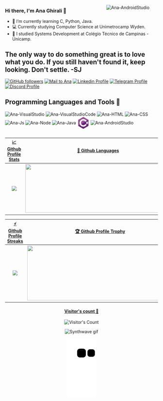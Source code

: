   <img src="https://user-images.githubusercontent.com/91635391/171524159-ef0869a7-4436-424a-8aa2-bff9d5f69475.png" align=
"right" alt="Ana-AndroidStudio" width="170" >

### Hi there, I'm Ana Ghirali 👋


- 🌱 I’m currently learning C, Python, Java.
- 💻 Currently studying Computer Science at Unimetrocamp Wyden.
- 📖 I studied Systems Development at Colégio Técnico de Campinas - Unicamp.

## The only way to do something great is to love what you do. If you still haven't found it, keep looking. Don't settle. -SJ


[<img alt="GitHub followers" src="https://img.shields.io/github/followers/Anaghirali?label=Follow&style=social" height="22" title="Follow me"/>][github]
[<img alt="Mail to Ana" src="https://img.shields.io/badge/-Gmail-c14438?style=flat&logo=Gmail&logoColor=white" height="22" title="Anaghirali@gmail.com" />][email]
[<img alt="Linkedin Profile" src="https://img.shields.io/badge/-LinkedIn-blue?style=flat-square&logo=Linkedin&logoColor=white&link=https://www.linkedin.com/in/Anaghirali" height="22" />][linkedin]
[<img alt="Telegram Profile" src="https://img.shields.io/badge/-Telegram-black?style=flat-square&logo=Telegram&link=https://www.linkedin.com/in/Anaghirali" height="22" />][telegram] 
[<img alt="Discord Profile" src="https://img.shields.io/badge/Discord-7289DA?style=for-the-badge&logo=discord&logoColor=white&link=dsc.bio/Anaghirali" height="22" />][discord]

[github]: https://github.com/Anaghirali
[linkedin]:www.linkedin.com/in/Anaghirali
[email]: mailto:anaghirali@gmail.com
[telegram]: https://t.me/Anaghirali
[discord]: https://dsc.bio/Anaghirali


## Programming Languages and Tools 🚀

<div style="display: inline_block"> 
  
  <img align="center" alt="Ana-VisualStudio" width="40" src="https://img.icons8.com/fluency/50/000000/visual-studio-2019.png">
  <img align="center" alt="Ana-VisualStudioCode" width="40" src="https://img.icons8.com/color/48/000000/visual-studio-code-2019.png">
  <img align="center" alt="Ana-HTML" width="40" src="https://cdn.jsdelivr.net/gh/devicons/devicon/icons/html5/html5-original.svg">
  <img align="center" alt="Ana-CSS" width="40" src="https://cdn.jsdelivr.net/gh/devicons/devicon/icons/css3/css3-original.svg">
  <img align="center" alt="Ana-Js" width="40" src="https://img.icons8.com/color/240/000000/javascript.png">
  <img align="center" alt="Ana-Node" width="40" src="https://img.icons8.com/color/240/000000/nodejs.png">
  <img align="center" alt="Ana-Java" width="40" src="https://cdn.jsdelivr.net/gh/devicons/devicon/icons/java/java-original-wordmark.svg">
  <img align="center" alt="Ana-CSharp" width="40" src="https://raw.githubusercontent.com/devicons/devicon/master/icons/csharp/csharp-original.svg">
  <img align="center" alt="Ana-AndroidStudio" width="40" src="https://cdn.jsdelivr.net/gh/devicons/devicon/icons/androidstudio/androidstudio-original.svg">

</div>

##

| [📈 Github Profile Stats](https://github.com/anuraghazra/github-readme-stats#github-stats-card) | [📓 Github Languages](https://github.com/anuraghazra/github-readme-stats#top-languages-card) |
| :---: | :---: |
| <img height="180" src="https://github-readme-stats.vercel.app/api?username=Anaghirali&show_icons=true&theme=highcontrast" /> | <img height="160" width="480"  src="https://github-readme-stats.vercel.app/api/top-langs/?username=Anaghirali&theme=highcontrast&layout=compact" /> |

| [⚡️ Github Profile Streaks](https://github.com/DenverCoder1/github-readme-streak-stats#github-readme-streak-stats) | [🏆 Github Profile Trophy](https://github.com/ryo-ma/github-profile-trophy#github-profile-trophy)
| :---: | :---: |
| <img height="180" src="https://github-readme-streak-stats.herokuapp.com?user=Anaghirali&theme=highcontrast&date_format=M%20j%5B%2C%20Y%5D&ring=DD0000&currStreakNum=DDC900&fire=DD0000&currStreakLabel=DDC900&sideLabels=00DDD6" /> | <img height="180" width="480" src="https://github-profile-trophy.vercel.app/?username=Anaghirali&theme=juicyfresh&row=2&column=5&margin-w=15&margin-h=15&rank=SECRET,SSS,SS,S,AAA,AA,A,B,C" /> |


<div align="center">

[<h4>Visitor's count 👀</h4>](https://dev.to/ryanlanciaux/visitor-count-on-your-github-profile-with-one-line-of-markdown-593g)
<img src="https://profile-counter.glitch.me/Anaghirali/count.svg" alt="Visitor's Count" title="Visitor's Count"/>

<img src="https://i.pinimg.com/originals/84/9a/3d/849a3d5dc8097ab17fe0692dcfe3db55.gif" alt="Synthwave gif" >

![Snake animation](https://github.com/Anaghirali/Anaghirali/blob/output/github-contribution-grid-snake.svg)
  
</div>
